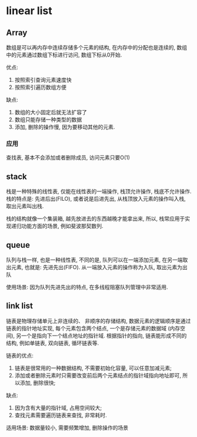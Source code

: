 # linear list

## Array

数组是可以再内存中连续存储多个元素的结构, 在内存中的分配也是连续的, 数组中的元素通过数组下标进行访问, 数组下标从0开始.

优点: 

1. 按照索引查询元素速度快 
2. 按照索引遍历数组方便

缺点: 

1. 数组的大小固定后就无法扩容了 
2. 数组只能存储一种类型的数据 
3. 添加, 删除的操作慢, 因为要移动其他的元素. 

### 应用

查找表, 基本不会添加或者删除成员, 访问元素只要O(1)

## stack

栈是一种特殊的线性表, 仅能在线性表的一端操作, 栈顶允许操作, 栈底不允许操作. 栈的特点是: 先进后出(FILO), 或者说是后进先出, 从栈顶放入元素的操作叫入栈, 取出元素叫出栈. 

栈的结构就像一个集装箱, 越先放进去的东西越晚才能拿出来, 所以, 栈常应用于实现递归功能方面的场景, 例如斐波那契数列. 

## queue

队列与栈一样, 也是一种线性表, 不同的是, 队列可以在一端添加元素, 在另一端取出元素, 也就是: 先进先出(FIFO). 从一端放入元素的操作称为入队, 取出元素为出队

使用场景: 因为队列先进先出的特点, 在多线程阻塞队列管理中非常适用. 

## link list

链表是物理存储单元上非连续的、 非顺序的存储结构, 数据元素的逻辑顺序是通过链表的指针地址实现, 每个元素包含两个结点, 一个是存储元素的数据域 (内存空间), 另一个是指向下一个结点地址的指针域. 根据指针的指向, 链表能形成不同的结构, 例如单链表, 双向链表, 循环链表等. 

链表的优点: 

1. 链表是很常用的一种数据结构, 不需要初始化容量, 可以任意加减元素; 
2. 添加或者删除元素时只需要改变前后两个元素结点的指针域指向地址即可, 所以添加, 删除很快; 

缺点: 

1. 因为含有大量的指针域, 占用空间较大; 
2. 查找元素需要遍历链表来查找, 非常耗时. 

适用场景: 
数据量较小, 需要频繁增加, 删除操作的场景

